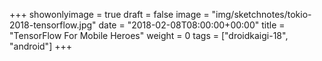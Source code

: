 +++
showonlyimage = true
draft = false
image = "img/sketchnotes/tokio-2018-tensorflow.jpg"
date = "2018-02-08T08:00:00+00:00"
title = "TensorFlow For Mobile Heroes"
weight = 0
tags = ["droidkaigi-18", "android"]
+++

